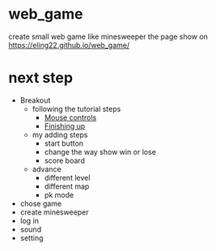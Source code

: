 # web_game
create small web game like minesweeper
the page show on https://eling22.github.io/web_game/
# next step
* Breakout
  * following the tutorial steps
    * [Mouse controls](https://developer.mozilla.org/en-US/docs/Games/Workflows/2D_Breakout_game_pure_JavaScript/Mouse_controls)
    * [Finishing up](https://developer.mozilla.org/en-US/docs/Games/Workflows/2D_Breakout_game_pure_JavaScript/Finishing_up)
  * my adding steps
    * start button 
    * change the way show win or lose
    * score board
  * advance
    * different level 
    * different map
    * pk mode
* chose game
* create minesweeper
* log in
* sound
* setting
